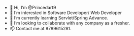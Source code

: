 - 👋 Hi, I’m @Princedart9
- 👀 I’m interested in Software Developer/ Web Developer
- 🌱 I’m currently learning Servlet/Spring Advance.
- 💞️ I’m looking to collaborate with any company as a fresher.
- 📫 Contact me at 8789615281.

<!---
Princedart9/Princedart9 is a ✨ special ✨ repository because its `README.md` (this file) appears on your GitHub profile.
You can click the Preview link to take a look at your changes.
--->
